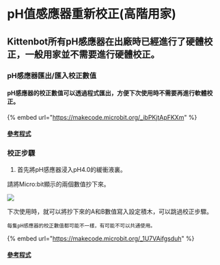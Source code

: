 # pH值感應器重新校正(高階用家)

## Kittenbot所有pH感應器在出廠時已經進行了硬體校正，一般用家並不需要進行硬體校正。

### pH感應器匯出/匯入校正數值

#### pH感應器的校正數值可以透過程式匯出，方便下次使用時不需要再進行軟體校正。

{% embed url="https://makecode.microbit.org/_ibPKjtApFKXm" %}

#### [參考程式](https://makecode.microbit.org/_ibPKjtApFKXm)

### 校正步驟

1. 首先將pH感應器浸入pH4.0的緩衝液裏。

請將Micro:bit顯示的兩個數值抄下來。

![](https://kittenbothk.readthedocs.io/en/latest/_images/ph_export2.gif)

下次使用時，就可以將抄下來的A和B數值寫入設定積木，可以跳過校正步驟。

```
每隻pH感應器的校正數值都可能不一樣，有可能不可以共通使用。
```

{% embed url="https://makecode.microbit.org/_1U7VAifgsduh" %}

#### [參考程式](https://makecode.microbit.org/_1U7VAifgsduh)
